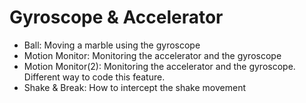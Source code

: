 # Gyroscope & Accelerator
- Ball: Moving a marble using the gyroscope
- Motion Monitor: Monitoring the accelerator and the gyroscope
- Motion Monitor(2): Monitoring the accelerator and the gyroscope. Different way to code this feature.
- Shake & Break: How to intercept the shake movement
